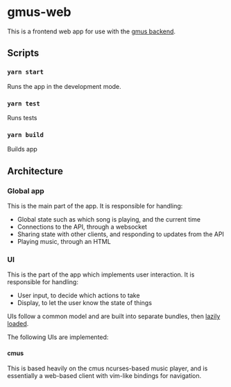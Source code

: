 # gmus-web

This is a frontend web app for use with the [gmus backend](../gmus-backend/README.md).

## Scripts

### `yarn start`

Runs the app in the development mode.

### `yarn test`

Runs tests

### `yarn build`

Builds app

## Architecture

### Global app

This is the main part of the app. It is responsible for handling:

- Global state such as which song is playing, and the current time
- Connections to the API, through a websocket
- Sharing state with other clients, and responding to updates from the API
- Playing music, through an HTML <audio> element

### UI

This is the part of the app which implements user interaction. It is responsible for handling:

- User input, to decide which actions to take
- Display, to let the user know the state of things

UIs follow a common model and are built into separate bundles, then [lazily loaded](./src/components/ui/index.ts).

The following UIs are implemented:

#### cmus

This is based heavily on the cmus ncurses-based music player, and is essentially a web-based client with vim-like bindings for navigation.
